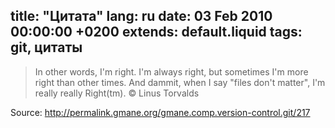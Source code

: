 title: "Цитата"
lang: ru
date: 03 Feb 2010 00:00:00 +0200
extends: default.liquid
tags: git, цитаты
---
> In other words, I'm right. I'm always right, but sometimes I'm more right than other times. And dammit, when I say "files don't matter", I'm really really Right(tm). © Linus Torvalds

Source: <http://permalink.gmane.org/gmane.comp.version-control.git/217>
